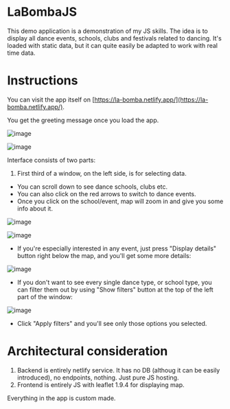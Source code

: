 # LaBombaJS

This demo application is a demonstration of my JS skills. The idea is to display all dance events, schools, clubs and festivals related to dancing.  It's loaded with static data, but it can quite easily be adapted to work with real time data.

# Instructions
You can visit the app itself on [https://la-bomba.netlify.app/](https://la-bomba.netlify.app/).

You get the greeting message once you load the app.

![image](https://github.com/aleksbn/la-bomba-frontend-js/assets/44110941/28badc72-7574-4eef-acdb-f271ee0fb9aa)

![image](https://github.com/aleksbn/la-bomba-frontend-js/assets/44110941/210ea7aa-7a4e-4e60-930a-9fc74fcb4de6)

Interface consists of two parts:
1. First third of a window, on the left side, is for selecting data.
- You can scroll down to see dance schools, clubs etc.
- You can also click on the red arrows to switch to dance events.
- Once you click on the school/event, map will zoom in and give you some info about it.

![image](https://github.com/aleksbn/la-bomba-frontend-js/assets/44110941/1d8fcf99-5b02-4040-bb4a-850bf3adea21)

![image](https://github.com/aleksbn/la-bomba-frontend-js/assets/44110941/cb5e6cfb-b8cc-4350-bd84-a25b3f83fd99)

- If you're especially interested in any event, just press "Display details" button right below the map, and you'll get some more details:

![image](https://github.com/aleksbn/la-bomba-frontend-js/assets/44110941/d9287a0b-68da-4dc0-b45a-c192e84a895a)

- If you don't want to see every single dance type, or school type, you can filter them out by using "Show filters" button at the top of the left part of the window:

![image](https://github.com/aleksbn/la-bomba-frontend-js/assets/44110941/0fb24fc3-4526-4be9-9d59-6482512f2209)

- Click "Apply filters" and you'll see only those options you selected.

# Architectural consideration
1. Backend is entirely netlify service. It has no DB (althoug it can be easily introduced), no endpoints, nothing. Just pure JS hosting.
2. Frontend is entirely JS with leaflet 1.9.4 for displaying map.

Everything in the app is custom made.

